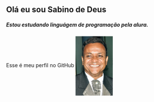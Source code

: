 ## Olá eu sou Sabino de Deus

##### Estou estudando linguágem de programação pela alura.

Esse é meu perfil no GitHub
<img align="center" alt="Projeto Amigo Secreto" height="20%" width="20%" src="https://github.com/SabinodeDeus/portfolio/blob/main/assets/rosto_Sabino_de_Deus.jpg">
 
